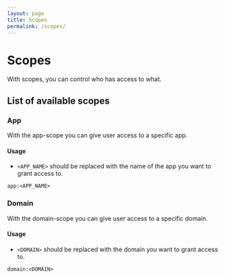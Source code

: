 ```yaml
---
layout: page
title: Scopes
permalink: /scopes/
---
```


# Scopes

With scopes, you can control who has access to what.

## List of available scopes

### App

With the app-scope you can give user access to a specific app.

#### Usage

- `<APP_NAME>` should be replaced with the name of the app you want to grant access to.

```text
app:<APP_NAME>
```

### Domain

With the domain-scope you can give user access to a specific domain.

#### Usage

- `<DOMAIN>` should be replaced with the domain you want to grant access to.

```text
domain:<DOMAIN>
```